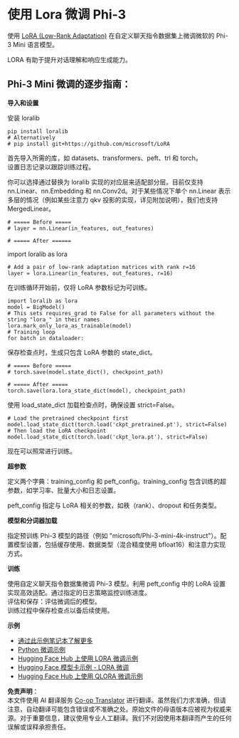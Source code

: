 <!--
CO_OP_TRANSLATOR_METADATA:
{
  "original_hash": "50b6a55a0831b417835087d8b57759fe",
  "translation_date": "2025-07-17T06:28:13+00:00",
  "source_file": "md/03.FineTuning/FineTuning_Lora.md",
  "language_code": "zh"
}
-->
# **使用 Lora 微调 Phi-3**

使用 [LoRA (Low-Rank Adaptation)](https://github.com/microsoft/LoRA?WT.mc_id=aiml-138114-kinfeylo) 在自定义聊天指令数据集上微调微软的 Phi-3 Mini 语言模型。

LORA 有助于提升对话理解和响应生成能力。

## Phi-3 Mini 微调的逐步指南：

**导入和设置**

安装 loralib

```
pip install loralib
# Alternatively
# pip install git+https://github.com/microsoft/LoRA

```

首先导入所需的库，如 datasets、transformers、peft、trl 和 torch。  
设置日志记录以跟踪训练过程。

你可以选择通过替换为 loralib 实现的对应层来适配部分层。目前仅支持 nn.Linear、nn.Embedding 和 nn.Conv2d。对于某些情况下单个 nn.Linear 表示多层的情况（例如某些注意力 qkv 投影的实现，详见附加说明），我们也支持 MergedLinear。

```
# ===== Before =====
# layer = nn.Linear(in_features, out_features)
```

```
# ===== After ======
```

import loralib as lora

```
# Add a pair of low-rank adaptation matrices with rank r=16
layer = lora.Linear(in_features, out_features, r=16)
```

在训练循环开始前，仅将 LoRA 参数标记为可训练。

```
import loralib as lora
model = BigModel()
# This sets requires_grad to False for all parameters without the string "lora_" in their names
lora.mark_only_lora_as_trainable(model)
# Training loop
for batch in dataloader:
```

保存检查点时，生成只包含 LoRA 参数的 state_dict。

```
# ===== Before =====
# torch.save(model.state_dict(), checkpoint_path)
```  
```
# ===== After =====
torch.save(lora.lora_state_dict(model), checkpoint_path)
```

使用 load_state_dict 加载检查点时，确保设置 strict=False。

```
# Load the pretrained checkpoint first
model.load_state_dict(torch.load('ckpt_pretrained.pt'), strict=False)
# Then load the LoRA checkpoint
model.load_state_dict(torch.load('ckpt_lora.pt'), strict=False)
```

现在可以照常进行训练。

**超参数**

定义两个字典：training_config 和 peft_config。training_config 包含训练的超参数，如学习率、批量大小和日志设置。

peft_config 指定与 LoRA 相关的参数，如秩（rank）、dropout 和任务类型。

**模型和分词器加载**

指定预训练 Phi-3 模型的路径（例如 "microsoft/Phi-3-mini-4k-instruct"）。配置模型设置，包括缓存使用、数据类型（混合精度使用 bfloat16）和注意力实现方式。

**训练**

使用自定义聊天指令数据集微调 Phi-3 模型。利用 peft_config 中的 LoRA 设置实现高效适配。通过指定的日志策略监控训练进度。  
评估和保存：评估微调后的模型。  
训练过程中保存检查点以备后续使用。

**示例**  
- [通过此示例笔记本了解更多](../../../../code/03.Finetuning/Phi_3_Inference_Finetuning.ipynb)  
- [Python 微调示例](../../../../code/03.Finetuning/FineTrainingScript.py)  
- [Hugging Face Hub 上使用 LORA 微调示例](../../../../code/03.Finetuning/Phi-3-finetune-lora-python.ipynb)  
- [Hugging Face 模型卡示例 - LORA 微调](https://huggingface.co/microsoft/Phi-3-mini-4k-instruct/blob/main/sample_finetune.py)  
- [Hugging Face Hub 上使用 QLORA 微调示例](../../../../code/03.Finetuning/Phi-3-finetune-qlora-python.ipynb)

**免责声明**：  
本文件使用 AI 翻译服务 [Co-op Translator](https://github.com/Azure/co-op-translator) 进行翻译。虽然我们力求准确，但请注意，自动翻译可能包含错误或不准确之处。原始文件的母语版本应被视为权威来源。对于重要信息，建议使用专业人工翻译。我们不对因使用本翻译而产生的任何误解或误释承担责任。